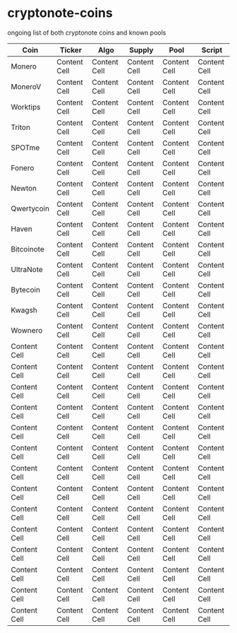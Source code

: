 # cryptonote-coins
ongoing list of both cryptonote coins and known pools

|     Coin      |    Ticker     |     Algo      |     Supply    |     Pool      |     Script    | 
| ------------- | ------------- | ------------- | ------------- | ------------- | ------------- |
| Monero        | Content Cell  | Content Cell  | Content Cell  | Content Cell  | Content Cell  |
| MoneroV       | Content Cell  | Content Cell  | Content Cell  | Content Cell  | Content Cell  |
| Worktips      | Content Cell  | Content Cell  | Content Cell  | Content Cell  | Content Cell  |
| Triton        | Content Cell  | Content Cell  | Content Cell  | Content Cell  | Content Cell  |
| SPOTme        | Content Cell  | Content Cell  | Content Cell  | Content Cell  | Content Cell  |
| Fonero        | Content Cell  | Content Cell  | Content Cell  | Content Cell  | Content Cell  |
| Newton        | Content Cell  | Content Cell  | Content Cell  | Content Cell  | Content Cell  |
| Qwertycoin    | Content Cell  | Content Cell  | Content Cell  | Content Cell  | Content Cell  |
| Haven         | Content Cell  | Content Cell  | Content Cell  | Content Cell  | Content Cell  |
| Bitcoinote    | Content Cell  | Content Cell  | Content Cell  | Content Cell  | Content Cell  |
| UltraNote     | Content Cell  | Content Cell  | Content Cell  | Content Cell  | Content Cell  |
| Bytecoin      | Content Cell  | Content Cell  | Content Cell  | Content Cell  | Content Cell  |
| Kwagsh        | Content Cell  | Content Cell  | Content Cell  | Content Cell  | Content Cell  |
| Wownero       | Content Cell  | Content Cell  | Content Cell  | Content Cell  | Content Cell  |
| Content Cell  | Content Cell  | Content Cell  | Content Cell  | Content Cell  | Content Cell  |
| Content Cell  | Content Cell  | Content Cell  | Content Cell  | Content Cell  | Content Cell  |
| Content Cell  | Content Cell  | Content Cell  | Content Cell  | Content Cell  | Content Cell  |
| Content Cell  | Content Cell  | Content Cell  | Content Cell  | Content Cell  | Content Cell  |
| Content Cell  | Content Cell  | Content Cell  | Content Cell  | Content Cell  | Content Cell  |
| Content Cell  | Content Cell  | Content Cell  | Content Cell  | Content Cell  | Content Cell  |
| Content Cell  | Content Cell  | Content Cell  | Content Cell  | Content Cell  | Content Cell  |
| Content Cell  | Content Cell  | Content Cell  | Content Cell  | Content Cell  | Content Cell  |
| Content Cell  | Content Cell  | Content Cell  | Content Cell  | Content Cell  | Content Cell  |
| Content Cell  | Content Cell  | Content Cell  | Content Cell  | Content Cell  | Content Cell  |
| Content Cell  | Content Cell  | Content Cell  | Content Cell  | Content Cell  | Content Cell  |
| Content Cell  | Content Cell  | Content Cell  | Content Cell  | Content Cell  | Content Cell  |
| Content Cell  | Content Cell  | Content Cell  | Content Cell  | Content Cell  | Content Cell  |
| Content Cell  | Content Cell  | Content Cell  | Content Cell  | Content Cell  | Content Cell  |
